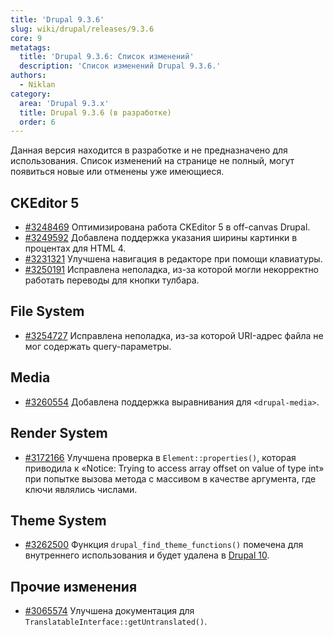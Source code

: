 ```yaml
---
title: 'Drupal 9.3.6'
slug: wiki/drupal/releases/9.3.6
core: 9
metatags:
  title: 'Drupal 9.3.6: Список изменений'
  description: 'Список изменений Drupal 9.3.6.'
authors:
  - Niklan
category:
  area: 'Drupal 9.3.x'
  title: Drupal 9.3.6 (в разработке)
  order: 6
---
```


<Aside type="warning" header="Разрабатываемая версия">

Данная версия находится в разработке и не предназначено для использования. Список изменений на странице не полный, могут появиться новые или отменены уже имеющиеся.

</Aside>

## CKEditor 5

- [#3248469](https://www.drupal.org/node/3248469) Оптимизирована работа CKEditor 5 в off-canvas Drupal.
- [#3249592](https://www.drupal.org/node/3249592) Добавлена поддержка указания ширины картинки в процентах для HTML 4.
- [#3231321](https://www.drupal.org/node/3231321) Улучшена навигация в редакторе при помощи клавиатуры.
- [#3250191](https://www.drupal.org/node/3250191) Исправлена неполадка, из-за которой могли некорректно работать переводы для кнопки тулбара.

## File System

- [#3254727](https://www.drupal.org/node/3254727) Исправлена неполадка, из-за которой URI-адрес файла не мог содержать query-параметры.

## Media

- [#3260554](https://www.drupal.org/node/3260554) Добавлена поддержка выравнивания для `<drupal-media>`.

## Render System

- [#3172166](https://www.drupal.org/node/3172166) Улучшена проверка в `Element::properties()`, которая приводила к «Notice: Trying to access array offset on value of type int» при попытке вызова метода с массивом в качестве аргумента, где
  ключи являлись числами.

## Theme System

- [#3262500](https://www.drupal.org/node/3262500) Функция `drupal_find_theme_functions()` помечена для внутреннего использования и будет удалена в [Drupal 10](../../../../10/index.md).

## Прочие изменения

- [#3065574](https://www.drupal.org/node/3065574) Улучшена документация для `TranslatableInterface::getUntranslated()`.